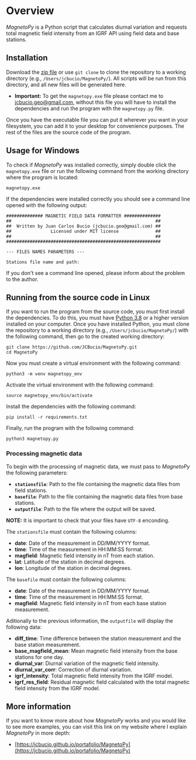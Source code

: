 # Overview
*MagnetoPy* is a Python script that calculates diurnal variation and requests total magnetic field intensity from an IGRF API using field data and base stations.

## Installation
Download the [zip file](https://github.com/JCBucio/MagnetoPy/archive/refs/heads/main.zip) or use `git clone` to clone the repository to a working directory (e.g., `/Users/jcbucio/MagnetoPy/`). All scripts will be run from this directory, and all new files will be generated here.

- **Important:** To get the `magnetopy.exe` file please contact me to jcbucio.geo@gmail.com, without this file you will have to install the dependencies and run the program with the `magnetopy.py` file.

Once you have the executable file you can put it wherever you want in your filesystem, you can add it to your desktop for convenience purposes. The rest of the files are the source code of the program.

## Usage for Windows
To check if *MagnetoPy* was installed correctly, simply double click the `magnetopy.exe` file or run the following command from the working directory where the program is located:
```
magnetopy.exe
```
If the dependencies were installed correctly you should see a command line opened with the following output:
```
############## MAGNETIC FIELD DATA FORMATTER ##############
##                                                       ##  
##  Written by Juan Carlos Bucio (jcbucio.geo@gmail.com) ##
##               Licensed under MIT license              ##
##                                                       ##
###########################################################

--- FILES NAMES PARAMETERS ---

Stations file name and path:
```
If you don't see a command line opened, please inform about the problem to the author.

## Running from the source code in Linux
If you want to run the program from the source code, you must first install the dependencies. To do this, you must have [Python 3.8](https://www.python.org/downloads/) or a higher version installed on your computer. Once you have installed Python, you must clone the repository to a working directory (e.g., `/Users/jcbucio/MagnetoPy/`) with the following command, then go to the created working directory:
```
git clone https://github.com/JCBucio/MagnetoPy.git
cd MagnetoPy
```

Now you must create a virtual environment with the following command:
```
python3 -m venv magnetopy_env
```

Activate the virtual environment with the following command:
```
source magnetopy_env/bin/activate
```

Install the dependencies with the following command:
```
pip install -r requirements.txt
```

Finally, run the program with the following command:
```
python3 magnetopy.py
```

### Processing magnetic data
To begin with the processing of magnetic data, we must pass to *MagnetoPy* the following parameters:

- **`stationsfile`**: Path to the file containing the magnetic data files from field stations.
- **`basefile`**: Path to the file containing the magnetic data files from base stations.
- **`outputfile`**: Path to the file where the output will be saved.

**NOTE:** It is important to check that your files have `UTF-8` enconding.

The `stationsfile` must contain the following columns:
- **date**: Date of the measurement in DD/MM/YYYY format.
- **time**: Time of the measurement in HH:MM:SS format.
- **magfield**: Magnetic field intensity in nT from each station.
- **lat**: Latitude of the station in decimal degrees.
- **lon**: Longitude of the station in decimal degrees.

The `basefile` must contain the following columns:
- **date**: Date of the measurement in DD/MM/YYYY format.
- **time**: Time of the measurement in HH:MM:SS format.
- **magfield**: Magnetic field intensity in nT from each base station measurement.

Aditionally to the previous information, the `outputfile` will display the following data:
- **diff_time**: Time difference between the station measurement and the base station measurement.
- **base_magfield_mean**: Mean magnetic field intensity from the base stations for one day.
- **diurnal_var**: Diurnal variation of the magnetic field intensity.
- **diurnal_var_corr**: Correction of diurnal variation.
- **igrf_intensity**: Total magnetic field intensity from the IGRF model.
- **igrf_res_field**: Residual magnetic field calculated with the total magnetic field intensity from the IGRF model.

## More information
If you want to know more about how *MagnetoPy* works and you would like to see more examples, you can visit this link on my website where I explain *MagnetoPy* in more depth: 
- [https://jcbucio.github.io/portafolio/MagnetoPy](https://jcbucio.github.io/portafolio/MagnetoPy)
